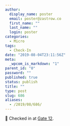 ```yaml
---
author:
  display_name: poster
  email: poster@zastrow.co
  first_name: ""
  last_name: ""
  login: poster
categories:
  - Micro
tags:
  - Check-In
date: "2019-08-04T23:11:56Z"
meta:
  _wpcom_is_markdown: "1"
parent_id: "0"
password: ""
published: true
status: publish
title: ""
type: post
slug: 686
aliases:
  - /2019/08/686/
---
```

<p><span>📍</span> Checked in at  <a href="http://4sq.com/jmbg0U">Gate 12</a>.</p>
